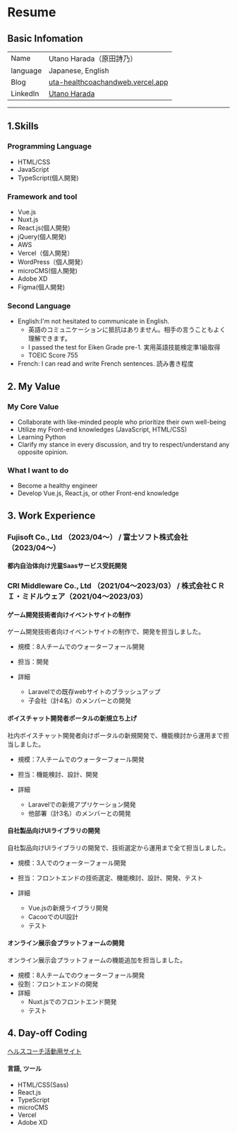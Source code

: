 # Resume

## Basic Infomation
|   |   |
| ---- | ---- |
|  Name  |  Utano Harada（原田詩乃）  |
|  language  |  Japanese, English  |
|  Blog  |  [uta-healthcoachandweb.vercel.app](https://uta-healthcoachandweb.vercel.app/holistichealthcoach)  |
|  LinkedIn  |  [Utano Harada](https://www.linkedin.com/in/utano-harada-16b427214/)  |
***

## 1.Skills
### Programming Language
- HTML/CSS
- JavaScript
- TypeScript(個人開発)

### Framework and tool
- Vue.js
- Nuxt.js
- React.js(個人開発)
- jQuery(個人開発)
- AWS
- Vercel（個人開発）
- WordPress（個人開発）
- microCMS(個人開発)
- Adobe XD
- Figma(個人開発)

### Second Language
- English:I'm not hesitated to communicate in English. 
  - 英語のコミュニケーションに抵抗はありません。相手の言うこともよく理解できます。
  - I passed the test for Eiken Grade pre-1. 実用英語技能検定準1級取得
  - TOEIC Score 755
- French: I can read and write French sentences. 読み書き程度

## 2. My Value
### My Core Value
- Collaborate with like-minded people who prioritize their own well-being
- Utilize my Front-end knowledges (JavaScript, HTML/CSS)
- Learning Python
- Clarify my stance in every discussion, and try to respect/understand any opposite opinion.

### What I want to do
- Become a healthy engineer
- Develop Vue.js, React.js, or other Front-end knowledge

## 3. Work Experience
### Fujisoft Co., Ltd （2023/04〜） / 富士ソフト株式会社（2023/04〜）
#### 都内自治体向け児童Saasサービス受託開発

### CRI Middleware Co., Ltd （2021/04〜2023/03） / 株式会社ＣＲＩ・ミドルウェア（2021/04〜2023/03）

#### ゲーム開発技術者向けイベントサイトの制作
ゲーム開発技術者向けイベントサイトの制作で、開発を担当しました。

- 規模：8人チームでのウォーターフォール開発

- 担当：開発

- 詳細
  - Laravelでの既存webサイトのブラッシュアップ
  - 子会社（計4名）のメンバーとの開発

#### ボイスチャット開発者ポータルの新規立ち上げ
社内ボイスチャット開発者向けポータルの新規開発で、機能検討から運用まで担当しました。

- 規模：7人チームでのウォーターフォール開発

- 担当：機能検討、設計、開発

- 詳細
  - Laravelでの新規アプリケーション開発
  - 他部署（計3名）のメンバーとの開発

#### 自社製品向けUIライブラリの開発
自社製品向けUIライブラリの開発で、技術選定から運用まで全て担当しました。

- 規模：3人でのウォーターフォール開発

- 担当：フロントエンドの技術選定、機能検討、設計、開発、テスト

- 詳細
  - Vue.jsの新規ライブラリ開発
  - CacooでのUI設計
  - テスト

#### オンライン展示会プラットフォームの開発
オンライン展示会プラットフォームの機能追加を担当しました。

- 規模：8人チームでのウォーターフォール開発
- 役割：フロントエンドの開発
- 詳細
  - Nuxt.jsでのフロントエンド開発
  - テスト

## 4. Day-off Coding
[ヘルスコーチ活動用サイト](https://uta-healthcoachandweb.vercel.app/holistichealthcoach)

#### 言語, ツール
- HTML/CSS(Sass)
- React.js
- TypeScript
- microCMS
- Vercel
- Adobe XD

